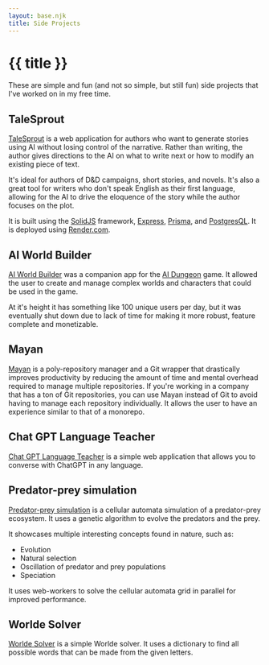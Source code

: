 ```yaml
---
layout: base.njk
title: Side Projects
---
```


# {{ title }}

These are simple and fun (and not so simple, but still fun) side projects that I've worked on in my free time.

## TaleSprout

[TaleSprout](https://www.talesprout.com/) is a web application for authors who want to generate stories using AI without losing control of the narrative. Rather than writing, the author gives directions to the AI on what to write next or how to modify an existing piece of text.

It's ideal for authors of D&D campaigns, short stories, and novels. It's also a great tool for writers who don't speak English as their first language, allowing for the AI to drive the eloquence of the story while the author focuses on the plot.

It is built using the [SolidJS](https://www.solidjs.com/) framework, [Express](https://expressjs.com/), [Prisma](https://www.prisma.io/), and [PostgresQL](https://www.postgresql.org/). It is deployed using [Render.com](https://render.com/).

## AI World Builder

[AI World Builder](https://github.com/kvintessents/aid-world-builder) was a companion app for the [AI Dungeon](https://www.aidungeon.com/) game. It allowed the user to create and manage complex worlds and characters that could be used in the game.

At it's height it has something like 100 unique users per day, but it was eventually shut down due to lack of time for making it more robust, feature complete and monetizable.

## Mayan

[Mayan](https://github.com/amiran-gorgazjan/mayan) is a poly-repository manager and a Git wrapper that drastically improves productivity by reducing the amount of time and mental overhead required to manage multiple repositories. If you're working in a company that has a ton of Git repositories, you can use Mayan instead of Git to avoid having to manage each repository individually. It allows the user to have an experience similar to that of a monorepo.

## Chat GPT Language Teacher

[Chat GPT Language Teacher](https://github.com/amiran-gorgazjan/chatgpt-language-teacher) is a simple web application that allows you to converse with ChatGPT in any language.

## Predator-prey simulation

[Predator-prey simulation](https://github.com/kvintessents/predator-prey) is a cellular automata simulation of a predator-prey ecosystem. It uses a genetic algorithm to evolve the predators and the prey.

It showcases multiple interesting concepts found in nature, such as:
* Evolution
* Natural selection
* Oscillation of predator and prey populations
* Speciation

It uses web-workers to solve the cellular automata grid in parallel for improved performance.

## Worlde Solver

[Worlde Solver](https://github.com/amiran-gorgazjan/wordle-solver) is a simple Worlde solver. It uses a dictionary to find all possible words that can be made from the given letters.